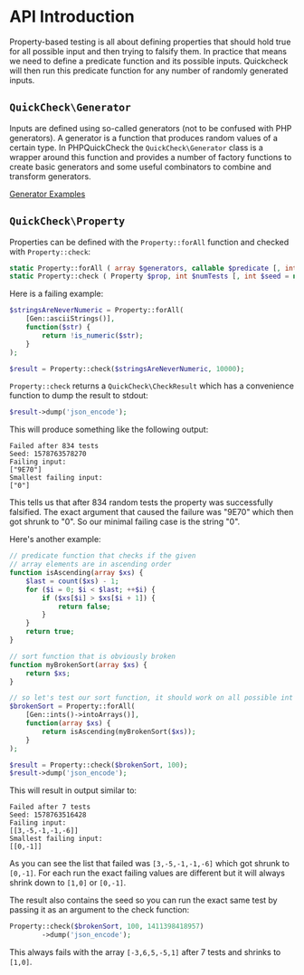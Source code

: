 # API Introduction

Property-based testing is all about defining properties that should hold true for all possible input
and then trying to falsify them.
In practice that means we need to define a predicate function and its possible inputs.
Quickcheck will then run this predicate function for any number of randomly generated inputs.

## `QuickCheck\Generator`

Inputs are defined using so-called generators (not to be confused with PHP generators).
A generator is a function that produces random values of a certain type.
In PHPQuickCheck the `QuickCheck\Generator` class is a wrapper around this function
and provides a number of factory functions to create basic generators and some useful combinators
to combine and transform generators.

[Generator Examples](./generators.md)

## `QuickCheck\Property`

Properties can be defined with the `Property::forAll` function and checked with `Property::check`:

```php
static Property::forAll ( array $generators, callable $predicate [, int $maxSize = 200 ]) : Property
static Property::check ( Property $prop, int $numTests [, int $seed = null ] ) : CheckResult
```

Here is a failing example:

```php
$stringsAreNeverNumeric = Property::forAll(
    [Gen::asciiStrings()],
    function($str) {
        return !is_numeric($str);
    }
);

$result = Property::check($stringsAreNeverNumeric, 10000);
```

`Property::check` returns a `QuickCheck\CheckResult` which has a convenience function to
dump the result to stdout:

```php
$result->dump('json_encode');
```

This will produce something like the following output:

```
Failed after 834 tests
Seed: 1578763578270
Failing input:
["9E70"]
Smallest failing input:
["0"]
```

This tells us that after 834 random tests the property was successfully falsified.
The exact argument that caused the failure was "9E70" which then got shrunk to "0".
So our minimal failing case is the string "0".

Here's another example:

```php
// predicate function that checks if the given
// array elements are in ascending order
function isAscending(array $xs) {
    $last = count($xs) - 1;
    for ($i = 0; $i < $last; ++$i) {
        if ($xs[$i] > $xs[$i + 1]) {
            return false;
        }
    }
    return true;
}

// sort function that is obviously broken
function myBrokenSort(array $xs) {
    return $xs;
}

// so let's test our sort function, it should work on all possible int arrays
$brokenSort = Property::forAll(
    [Gen::ints()->intoArrays()],
    function(array $xs) {
        return isAscending(myBrokenSort($xs));
    }
);

$result = Property::check($brokenSort, 100);
$result->dump('json_encode');
```

This will result in output similar to:

```
Failed after 7 tests
Seed: 1578763516428
Failing input:
[[3,-5,-1,-1,-6]]
Smallest failing input:
[[0,-1]]
```

As you can see the list that failed was `[3,-5,-1,-1,-6]` which got shrunk to `[0,-1]`. For each run
the exact failing values are different but it will always shrink down to `[1,0]` or `[0,-1]`.

The result also contains the seed so you can run the exact same test by passing it as an argument
to the check function:

```php
Property::check($brokenSort, 100, 1411398418957)
        ->dump('json_encode');
```

This always fails with the array `[-3,6,5,-5,1]` after 7 tests and shrinks to `[1,0]`.

